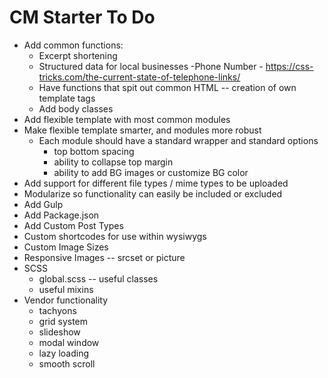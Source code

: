 # CM Starter To Do

- Add common functions:
    - Excerpt shortening
    - Structured data for local businesses
        -Phone Number - https://css-tricks.com/the-current-state-of-telephone-links/
    - Have functions that spit out common HTML -- creation of own template tags
    - Add body classes
- Add flexible template with most common modules
- Make flexible template smarter, and modules more robust
    - Each module should have a standard wrapper and standard options
        - top bottom spacing
        - ability to collapse top margin
        - ability to add BG images or customize BG color
- Add support for different file types / mime types to be uploaded
- Modularize so functionality can easily be included or excluded
- Add Gulp
- Add Package.json
- Add Custom Post Types
- Custom shortcodes for use within wysiwygs
- Custom Image Sizes
- Responsive Images -- srcset or picture
- SCSS
    - global.scss -- useful classes
    - useful mixins
- Vendor functionality
    - tachyons
    - grid system
    - slideshow
    - modal window
    - lazy loading
    - smooth scroll

